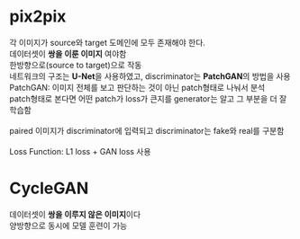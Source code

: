# pix2pix 
각 이미지가 source와 target 도메인에 모두 존재해야 한다. <br>
데이터셋이 **쌍을 이룬 이미지** 여야함 <br>
한방향으로(source to target)으로 작동
<br>
네트워크의 구조는 **U-Net**을 사용하였고, discriminator는 **PatchGAN**의 방법을 사용<br>
PatchGAN: 이미지 전체를 보고 판단하는 것이 아닌 patch형태로 나눠서 분석<br>
patch형태로 본다면 어떤 patch가 loss가 큰지를 generator는 알고 그 부분을 더 잘 학습함<br>
<br>
paired 이미지가 discriminator에 입력되고 discriminator는 fake와 real를 구분함 <br>
<br>
Loss Function: L1 loss + GAN loss 사용

# CycleGAN
데이터셋이 **쌍을 이루지 않은 이미지**이다 <br>
양방향으로 동시에 모델 훈련이 가능<br>

